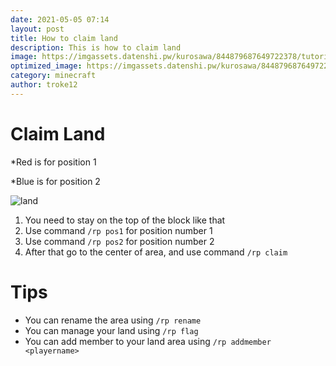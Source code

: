 ```yaml
---
date: 2021-05-05 07:14
layout: post
title: How to claim land
description: This is how to claim land
image: https://imgassets.datenshi.pw/kurosawa/844879687649722378/tutorial-claim-land.png
optimized_image: https://imgassets.datenshi.pw/kurosawa/844879687649722378/tutorial-claim-land.png
category: minecraft
author: troke12
---
```


# Claim Land

*Red is for position 1

*Blue is for position 2

![land](https://imgassets.datenshi.pw/kurosawa/839296329045770241/unknown.png)

1. You need to stay on the top of the block like that
2. Use command `/rp pos1` for position number 1
3. Use command `/rp pos2` for position number 2
4. After that go to the center of area, and use command `/rp claim`

# Tips
- You can rename the area using `/rp rename`
- You can manage your land using `/rp flag`
- You can add member to your land area using `/rp addmember <playername>`
